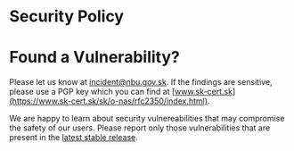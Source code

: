 # Security Policy

# Found a Vulnerability?

Please let us know at [incident@nbu.gov.sk](mailto:incident@nbu.gov.sk). If the findings are sensitive, please use a PGP key which you can find at [www.sk-cert.sk](https://www.sk-cert.sk/sk/o-nas/rfc2350/index.html).

We are happy to learn about security vulnereabilities that may compromise the safety of our users. Please report only those vulnerabilities that are present in the
[latest stable release](https://github.com/SK-CERT/Taranis-NG/releases).

